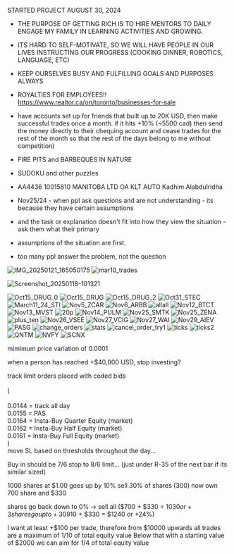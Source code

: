 STARTED PROJECT AUGUST 30, 2024

* THE PURPOSE OF GETTING RICH IS TO HIRE MENTORS TO DAILY ENGAGE MY FAMILY IN LEARNING ACTIVITIES AND GROWING.
* ITS HARD TO SELF-MOTIVATE, SO WE WILL HAVE PEOPLE IN OUR LIVES INSTRUCTING OUR PROGRESS (COOKING DINNER, ROBOTICS, LANGUAGE, ETC)
* KEEP OURSELVES BUSY AND FULFILLING GOALS AND PURPOSES ALWAYS
* ROYALTIES FOR EMPLOYEES!! https://www.realtor.ca/on/toronto/businesses-for-sale

* have accounts set up for friends that built up to 20K USD, then make successful trades once a month. if it hits +10% (~5500 cad) then send the money directly to their chequing account and cease trades for the rest of the month so that the rest of the days belong to me without competition)

* FIRE PITS and BARBEQUES IN NATURE

* SUDOKU and other puzzles

* AA4436	10015810 MANITOBA LTD OA KLT AUTO	Kadhim Alabdulridha

* Nov25/24 - when ppl ask questions and are not understanding - its because they have certain assumptions
* and the task or explanation doesn't fit into how they view the situation - ask them what their primary
* assumptions of the situation are first.

* too many ppl answer the problem, not the question

![IMG_20250121_165050175](https://github.com/user-attachments/assets/56694ca4-aaaa-4f30-858f-39a682d1cbd8)
![mar10_trades](https://github.com/user-attachments/assets/edbaec7b-0d05-48d1-8d0e-dd6090af7027)

![Screenshot_20250118-101321](https://github.com/user-attachments/assets/616b2cfe-9edb-471a-82e2-9e53ad351715)

![Oct15_DRUG_0](https://github.com/user-attachments/assets/8db4848a-10c1-465e-9993-68615a015c0c)
![Oct15_DRUG](https://github.com/user-attachments/assets/51f8f243-1bfe-43f9-9eea-756c9fb6db63)
![Oct15_DRUG_2](https://github.com/user-attachments/assets/f616b22d-7f33-4911-b578-2e53f9b62743)
![Oct31_STEC](https://github.com/user-attachments/assets/45090e09-4db5-4839-ab82-994aeea0392b)
![March11_24_STI](https://github.com/user-attachments/assets/b9181108-ae5b-4080-9659-1391c908954e)
![Nov5_ZCAR](https://github.com/user-attachments/assets/68d29f01-9214-407c-8695-964168d61e4a)
![Nov6_ARBB](https://github.com/user-attachments/assets/1aaad081-597a-403c-b0bc-cd82c77dc1dd)
![allall](https://github.com/user-attachments/assets/02cca5fb-eca8-4027-a0ee-fb7e55ec3bdc)
![Nov12_BTCT](https://github.com/user-attachments/assets/dec26781-32be-43fa-962c-c3caec4980b9)
![Nov13_MVST](https://github.com/user-attachments/assets/066b9973-7ed3-448d-bfed-de9c0fb50e9a)
![20p](https://github.com/user-attachments/assets/cfc9779f-f38a-425d-a876-455ddd95963d)
![Nov14_PULM](https://github.com/user-attachments/assets/357ba229-ceea-40f9-b03e-d61a8cf0f9c7)
![Nov25_SMTK](https://github.com/user-attachments/assets/cfe9f8e0-882e-4e88-a6a6-116029c5d63a)
![Nov25_ZENA](https://github.com/user-attachments/assets/ee89d35b-bb2e-45ad-bdf7-562426b04cd2)
![plus_ten](https://github.com/user-attachments/assets/8a71359d-e831-4331-bc2e-c4cd202d47d3)
![Nov26_VSEE](https://github.com/user-attachments/assets/a579e5a6-2fa9-4d41-80bd-b1b3c6cf576a)
![Nov27_VCIG](https://github.com/user-attachments/assets/0fd097c7-de6b-47d8-b40d-98250aed9d37)
![Nov27_WAI](https://github.com/user-attachments/assets/24750646-2704-464e-baf3-dd2803585712)
![Nov29_AIEV](https://github.com/user-attachments/assets/a82a2358-ef9f-403c-88c3-320bfefd6af1)
![PASG](https://github.com/user-attachments/assets/1f936cbb-4e81-4fd4-9bcc-2982cbf1c487)
![change_orders](https://github.com/user-attachments/assets/4e4221f8-bcbb-40b5-a8f6-74f9fd78c4f4)
![stats](https://github.com/user-attachments/assets/2057ace6-06a9-4a06-b3b2-a305d16a3f92)
![cancel_order_try1](https://github.com/user-attachments/assets/234eb9ec-36ac-4bc7-bd99-650421098740)
![ticks](https://github.com/user-attachments/assets/66f4fc24-90a2-4e4d-b255-73e080fd325c)
![ticks2](https://github.com/user-attachments/assets/d814402e-2e5c-4c2a-8540-747461a4bb42)
![QNTM](https://github.com/user-attachments/assets/2c043a23-fe36-4965-9646-e862eb6acf89)
![NVFY](https://github.com/user-attachments/assets/60ef66fb-15dd-417f-a4ad-c4433456fda9)
![SCNX](https://github.com/user-attachments/assets/1ddc25c6-b42d-43a0-8310-9e503c245593)











mimimum price variation of 0.0001

when a person has reached +$40,000 USD, stop investing?

track limit orders placed with coded bids<br/>     
(<br/>    
    0.0144 = track all day<br/> 
    0.0155 = PAS<br/>
    0.0164 = Insta-Buy Quarter Equity (market)<br/>
    0.0162 = Insta-Buy Half Equity (market)<br/>
    0.0161 = Insta-Buy Full Equity (market)<br/>
)<br/> 
move SL based on thresholds throughout the day...

Buy in should be 7/6 stop to 8/6 limit... (just under R-35 of the next bar if its similar sized)

1000 shares at $1.00
goes up by 10%
sell 30% of shares (300)
now own 700 share and $330

shares go back down to 0% -> sell all ($700 + $330 = $1030 or +3%)
shares go up to +30% (sell all ($910 + $330 = $1240 or +24%)

I want at least +$100 per trade, therefore from $10000 upwards all trades are a maximum of 1/10 of total equity value
Below that with a starting value of $2000 we can aim for 1/4 of total equity value
